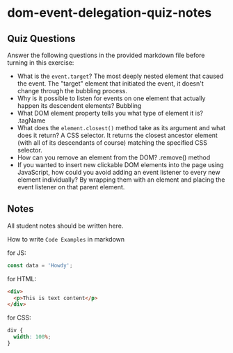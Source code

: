 # dom-event-delegation-quiz-notes

## Quiz Questions

Answer the following questions in the provided markdown file before turning in this exercise:

- What is the `event.target`?
  The most deeply nested element that caused the event.
  The "target" element that initiated the event, it doesn't change through the bubbling process.
- Why is it possible to listen for events on one element that actually happen its descendent elements?
  Bubbling
- What DOM element property tells you what type of element it is?
  .tagName
- What does the `element.closest()` method take as its argument and what does it return?
  A CSS selector.
  It returns the closest ancestor element (with all of its descendants of course) matching the specified CSS selector.
- How can you remove an element from the DOM?
  .remove() method
- If you wanted to insert new clickable DOM elements into the page using JavaScript, how could you avoid adding an event listener to every new element individually?
  By wrapping them with an element and placing the event listener on that parent element.

## Notes

All student notes should be written here.

How to write `Code Examples` in markdown

for JS:

```javascript
const data = 'Howdy';
```

for HTML:

```html
<div>
  <p>This is text content</p>
</div>
```

for CSS:

```css
div {
  width: 100%;
}
```
